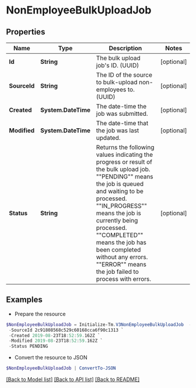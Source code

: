 # NonEmployeeBulkUploadJob
## Properties

Name | Type | Description | Notes
------------ | ------------- | ------------- | -------------
**Id** | **String** | The bulk upload job&#39;s ID. (UUID) | [optional] 
**SourceId** | **String** | The ID of the source to bulk-upload non-employees to. (UUID) | [optional] 
**Created** | **System.DateTime** | The date-time the job was submitted. | [optional] 
**Modified** | **System.DateTime** | The date-time that the job was last updated. | [optional] 
**Status** | **String** | Returns the following values indicating the progress or result of the bulk upload job. &quot;&quot;PENDING&quot;&quot; means the job is queued and waiting to be processed. &quot;&quot;IN_PROGRESS&quot;&quot; means the job is currently being processed. &quot;&quot;COMPLETED&quot;&quot; means the job has been completed without any errors. &quot;&quot;ERROR&quot;&quot; means the job failed to process with errors.  | [optional] 

## Examples

- Prepare the resource
```powershell
$NonEmployeeBulkUploadJob = Initialize-Tm.V3NonEmployeeBulkUploadJob  -Id 2c91808568c529c60168cca6f90cffff `
 -SourceId 2c91808568c529c60168cca6f90c1313 `
 -Created 2019-08-23T18:52:59.162Z `
 -Modified 2019-08-23T18:52:59.162Z `
 -Status PENDING
```

- Convert the resource to JSON
```powershell
$NonEmployeeBulkUploadJob | ConvertTo-JSON
```

[[Back to Model list]](../README.md#documentation-for-models) [[Back to API list]](../README.md#documentation-for-api-endpoints) [[Back to README]](../README.md)

